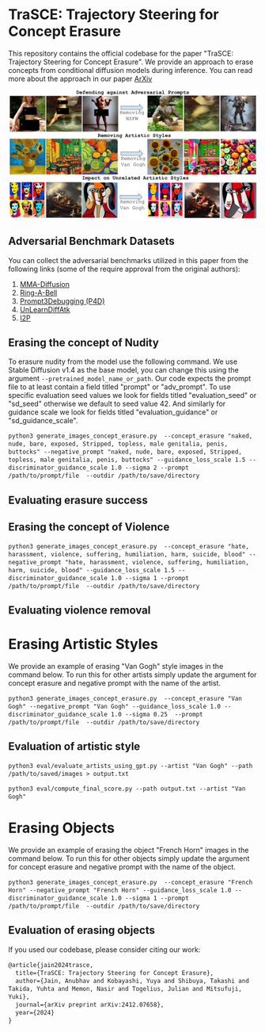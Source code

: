 # TraSCE: Trajectory Steering for Concept Erasure

This repository contains the official codebase for the paper "TraSCE: Trajectory Steering for Concept Erasure". We provide an approach to erase concepts from conditional diffusion models during inference. You can read more about the approach in our paper [ArXiv](https://arxiv.org/abs/2412.07658)

<img src="assets/teaser.png" />

## Adversarial Benchmark Datasets

You can collect the adversarial benchmarks utilized in this paper from the following links (some of the require approval from the original authors):
1.  [MMA-Diffusion](https://huggingface.co/datasets/YijunYang280/MMA-Diffusion-NSFW-adv-prompts-benchmark)
2.  [Ring-A-Bell](https://huggingface.co/datasets/Chia15/RingABell-Nudity)
3.  [Prompt3Debugging (P4D)](https://huggingface.co/datasets/joycenerd/p4d)
4.  [UnLearnDiffAtk](https://github.com/OPTML-Group/Diffusion-MU-Attack/blob/main/prompts/nudity.csv)
5.  [I2P](https://huggingface.co/datasets/AIML-TUDA/i2p)


## Erasing the concept of Nudity

To erasure nudity from the model use the following command. We use Stable Diffusion v1.4 as the base model, you can change this using the argument ```--pretrained_model_name_or_path```. Our code expects the prompt file to at least contain a field titled "prompt" or "adv_prompt". To use specific evaluation seed values we look for fields titled "evaluation_seed" or "sd_seed" otherwise we default to seed value 42. And similarly for guidance scale we look for fields titled "evaluation_guidance" or "sd_guidance_scale".  

```
python3 generate_images_concept_erasure.py  --concept_erasure "naked, nude, bare, exposed, Stripped, topless, male genitalia, penis, buttocks" --negative_prompt "naked, nude, bare, exposed, Stripped, topless, male genitalia, penis, buttocks" --guidance_loss_scale 1.5 --discriminator_guidance_scale 1.0 --sigma 2 --prompt /path/to/prompt/file  --outdir /path/to/save/directory
```

## Evaluating erasure success



## Erasing the concept of Violence

```
python3 generate_images_concept_erasure.py  --concept_erasure "hate, harassment, violence, suffering, humiliation, harm, suicide, blood" --negative_prompt "hate, harassment, violence, suffering, humiliation, harm, suicide, blood" --guidance_loss_scale 1.5 --discriminator_guidance_scale 1.0 --sigma 1 --prompt /path/to/prompt/file  --outdir /path/to/save/directory
```


## Evaluating violence removal



# Erasing Artistic Styles

We provide an example of erasing "Van Gogh" style images in the command below. To run this for other artists simply update the argument for concept erasure and negative prompt with the name of the artist. 

```
python3 generate_images_concept_erasure.py  --concept_erasure "Van Gogh" --negative_prompt "Van Gogh" --guidance_loss_scale 1.0 --discriminator_guidance_scale 1.0 --sigma 0.25  --prompt /path/to/prompt/file  --outdir /path/to/save/directory
```

## Evaluation of artistic style
```
python3 eval/evaluate_artists_using_gpt.py --artist "Van Gogh" --path /path/to/saved/images > output.txt
```
```
python3 eval/compute_final_score.py --path output.txt --artist "Van Gogh"
```

# Erasing Objects 

We provide an example of erasing the object "French Horn" images in the command below. To run this for other objects simply update the argument for concept erasure and negative prompt with the name of the object. 

```
python3 generate_images_concept_erasure.py  --concept_erasure "French Horn" --negative_prompt "French Horn" --guidance_loss_scale 1.0 --discriminator_guidance_scale 1.0 --sigma 1 --prompt /path/to/prompt/file  --outdir /path/to/save/directory
```

## Evaluation of erasing objects




If you used our codebase, please consider citing our work:

```
@article{jain2024trasce,
  title={TraSCE: Trajectory Steering for Concept Erasure},
  author={Jain, Anubhav and Kobayashi, Yuya and Shibuya, Takashi and Takida, Yuhta and Memon, Nasir and Togelius, Julian and Mitsufuji, Yuki},
  journal={arXiv preprint arXiv:2412.07658},
  year={2024}
}
```

